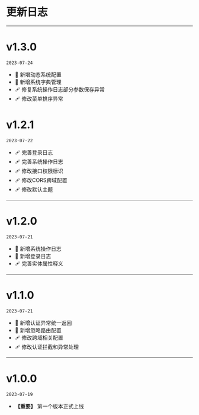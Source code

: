# 更新日志
---

# v1.3.0
`2023-07-24`
* 🚀 新增动态系统配置
* 🚀 新增系统字典管理
* 🩹 修复系统操作日志部分参数保存异常
* 🩹 修改菜单排序异常

# v1.2.1
`2023-07-22`
* 🩹 完善登录日志
* 🩹 完善系统操作日志
* 🩹 修改接口权限标识
* 🩹 修改CORS跨域配置
* 🩹 修改默认主题
---

# v1.2.0
`2023-07-21`
* 🚀 新增系统操作日志
* 🚀 新增登录日志
* 🩹 完善实体属性释义
---

# v1.1.0
`2023-07-21`
* 🚀 新增认证异常统一返回
* 🚀 新增忽略路由配置
* 🩹 修改跨域相关配置
* 🩹 修改认证拦截和异常处理
---

# v1.0.0
`2023-07-19`
* __【重要】__ 第一个版本正式上线